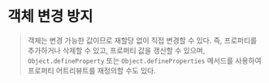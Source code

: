 # 객체 변경 방지
> 객체는 변경 가능한 값이므로 재할당 없이 직접 변경할 수 있다. 즉, 프로퍼티를 추가하거나 삭제할 수 있고,
> 프로퍼티 값을 갱신할 수 있으며, `Object.defineProperty` 또는 `Object.defineProperties` 메서드를 사용하여 프로퍼티 
> 어트리뷰트를 재정의할 수도 있다.